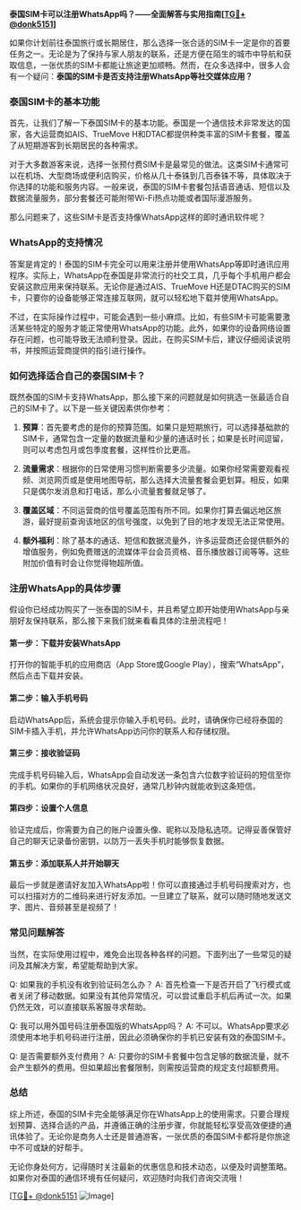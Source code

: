 **泰国SIM卡可以注册WhatsApp吗？——全面解答与实用指南[[TG💪+ @donk5151](https://t.me/s/donk5151)]**

如果你计划前往泰国旅行或长期居住，那么选择一张合适的SIM卡一定是你的首要任务之一。无论是为了保持与家人朋友的联系，还是方便在陌生的城市中导航和获取信息，一张优质的SIM卡都能让旅途更加顺畅。然而，在众多选择中，很多人会有一个疑问：**泰国的SIM卡是否支持注册WhatsApp等社交媒体应用？**

### 泰国SIM卡的基本功能

首先，让我们了解一下泰国SIM卡的基本功能。泰国是一个通信技术非常发达的国家，各大运营商如AIS、TrueMove H和DTAC都提供种类丰富的SIM卡套餐，覆盖了从短期游客到长期居民的各种需求。

对于大多数游客来说，选择一张预付费SIM卡是最常见的做法。这类SIM卡通常可以在机场、大型商场或便利店购买，价格从几十泰铢到几百泰铢不等，具体取决于你选择的功能和服务内容。一般来说，泰国的SIM卡套餐包括语音通话、短信以及数据流量服务，部分套餐还可能附带Wi-Fi热点功能或者国际漫游服务。

那么问题来了，这些SIM卡是否支持像WhatsApp这样的即时通讯软件呢？

### WhatsApp的支持情况

答案是肯定的！泰国的SIM卡完全可以用来注册并使用WhatsApp等即时通讯应用程序。实际上，WhatsApp在泰国是非常流行的社交工具，几乎每个手机用户都会安装这款应用来保持联系。无论你是通过AIS、TrueMove H还是DTAC购买的SIM卡，只要你的设备能够正常连接互联网，就可以轻松地下载并使用WhatsApp。

不过，在实际操作过程中，可能会遇到一些小麻烦。比如，有些SIM卡可能需要激活某些特定的服务才能正常使用WhatsApp的功能。此外，如果你的设备网络设置存在问题，也可能导致无法顺利登录。因此，在购买SIM卡后，建议仔细阅读说明书，并按照运营商提供的指引进行操作。

### 如何选择适合自己的泰国SIM卡？

既然泰国的SIM卡支持WhatsApp，那么接下来的问题就是如何挑选一张最适合自己的SIM卡了。以下是一些关键因素供你参考：

1. **预算**：首先要考虑的是你的预算范围。如果只是短期旅行，可以选择基础款的SIM卡，通常包含一定量的数据流量和少量的通话时长；如果是长时间逗留，则可以考虑包月或包季度套餐，这样性价比更高。
   
2. **流量需求**：根据你的日常使用习惯判断需要多少流量。如果你经常需要观看视频、浏览网页或是使用地图导航，那么选择大流量套餐会更划算。相反，如果只是偶尔发消息和打电话，那么小流量套餐就足够了。

3. **覆盖区域**：不同运营商的信号覆盖范围有所不同。如果你打算去偏远地区旅游，最好提前查询该地区的信号强度，以免到了目的地才发现无法正常使用。

4. **额外福利**：除了基本的通话、短信和数据流量外，许多运营商还会提供额外的增值服务，例如免费赠送的流媒体平台会员资格、音乐播放器订阅等等。这些附加价值有时会让你觉得物超所值。

### 注册WhatsApp的具体步骤

假设你已经成功购买了一张泰国的SIM卡，并且希望立即开始使用WhatsApp与亲朋好友保持联系，那么接下来我们就来看看具体的注册流程吧！

#### 第一步：下载并安装WhatsApp
打开你的智能手机的应用商店（App Store或Google Play），搜索“WhatsApp”，然后点击下载并安装。

#### 第二步：输入手机号码
启动WhatsApp后，系统会提示你输入手机号码。此时，请确保你已经将泰国的SIM卡插入手机，并允许WhatsApp访问你的联系人和存储权限。

#### 第三步：接收验证码
完成手机号码输入后，WhatsApp会自动发送一条包含六位数字验证码的短信至你的手机。如果你的手机网络状况良好，通常几秒钟内就能收到这条短信。

#### 第四步：设置个人信息
验证完成后，你需要为自己的账户设置头像、昵称以及隐私选项。记得妥善保管好自己的聊天记录备份密钥，以防万一丢失手机时能够恢复数据。

#### 第五步：添加联系人并开始聊天
最后一步就是邀请好友加入WhatsApp啦！你可以直接通过手机号码搜索对方，也可以扫描对方的二维码来进行好友添加。一旦建立了联系，就可以随时随地发送文字、图片、音频甚至是视频了！

### 常见问题解答

当然，在实际使用过程中，难免会出现各种各样的问题。下面列出了一些常见的疑问及其解决方案，希望能帮助到大家。

Q: 如果我的手机没有收到验证码怎么办？
A: 首先检查一下是否开启了飞行模式或者关闭了移动数据。如果没有其他异常情况，可以尝试重启手机后再试一次。如果仍然无效，可以直接联系客服寻求帮助。

Q: 我可以用外国号码注册泰国版的WhatsApp吗？
A: 不可以。WhatsApp要求必须使用本地手机号码进行注册，因此必须确保你的手机已安装有效的泰国SIM卡。

Q: 是否需要额外支付费用？
A: 只要你的SIM卡套餐中包含足够的数据流量，就不会产生额外的费用。但如果超出套餐限制，则需按运营商的规定支付超额费用。

### 总结

综上所述，泰国的SIM卡完全能够满足你在WhatsApp上的使用需求。只要合理规划预算、选择合适的产品，并遵循正确的注册步骤，你就能轻松享受高效便捷的通讯体验了。无论你是商务人士还是普通游客，一张优质的泰国SIM卡都将是你旅途中不可或缺的好帮手。

无论你身处何方，记得随时关注最新的优惠信息和技术动态，以便及时调整策略。如果你对泰国的通信环境有任何疑问，欢迎随时向我们咨询交流哦！

[[TG💪+ @donk5151](https://t.me/s/donk5151) ![Image](https://i.postimg.cc/rwNCRYN7/Snipaste-2025-04-30-17-27-05.png)]